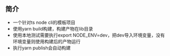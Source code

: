 ## 简介

* 一个针对ts node cli的模板项目
* 使用yarn build构建，构建产物在lib目录
* 使用本地测试需要执行export NODE_ENV=dev，把dev导入环境变量，没有环境变量则使用构建后的产物运行
* 执行yarn publish会自动构建
